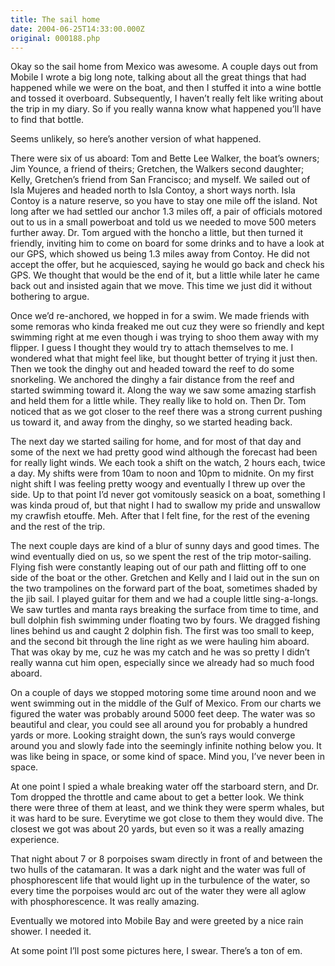 ```yaml
---
title: The sail home
date: 2004-06-25T14:33:00.000Z
original: 000188.php
---
```


Okay so the sail home from Mexico was awesome. A couple days out from Mobile I wrote a big long note, talking about all the great things that had happened while we were on the boat, and then I stuffed it into a wine bottle and tossed it overboard. Subsequently, I haven’t really felt like writing about the trip in my diary. So if you really wanna know what happened you’ll have to find that bottle.

Seems unlikely, so here’s another version of what happened.

There were six of us aboard: Tom and Bette Lee Walker, the boat’s owners; Jim Younce, a friend of theirs; Gretchen, the Walkers second daughter; Kelly, Gretchen’s friend from San Francisco; and myself. We sailed out of Isla Mujeres and headed north to Isla Contoy, a short ways north. Isla Contoy is a nature reserve, so you have to stay one mile off the island. Not long after we had settled our anchor 1.3 miles off, a pair of officials motored out to us in a small powerboat and told us we needed to move 500 meters further away. Dr. Tom argued with the honcho a little, but then turned it friendly, inviting him to come on board for some drinks and to have a look at our GPS, which showed us being 1.3 miles away from Contoy. He did not accept the offer, but he acquiesced, saying he would go back and check his GPS. We thought that would be the end of it, but a little while later he came back out and insisted again that we move. This time we just did it without bothering to argue.

Once we’d re-anchored, we hopped in for a swim. We made friends with some remoras who kinda freaked me out cuz they were so friendly and kept swimming right at me even though i was trying to shoo them away with my flipper. I guess I thought they would try to attach themselves to me. I wondered what that might feel like, but thought better of trying it just then. Then we took the dinghy out and headed toward the reef to do some snorkeling. We anchored the dinghy a fair distance from the reef and started swimming toward it. Along the way we saw some amazing starfish and held them for a little while. They really like to hold on. Then Dr. Tom noticed that as we got closer to the reef there was a strong current pushing us toward it, and away from the dinghy, so we started heading back.

The next day we started sailing for home, and for most of that day and some of the next we had pretty good wind although the forecast had been for really light winds. We each took a shift on the watch, 2 hours each, twice a day. My shifts were from 10am to noon and 10pm to midnite. On my first night shift I was feeling pretty woogy and eventually I threw up over the side. Up to that point I’d never got vomitously seasick on a boat, something I was kinda proud of, but that night I had to swallow my pride and unswallow my crawfish etouffe. Meh. After that I felt fine, for the rest of the evening and the rest of the trip.

The next couple days are kind of a blur of sunny days and good times. The wind eventually died on us, so we spent the rest of the trip motor-sailing. Flying fish were constantly leaping out of our path and flitting off to one side of the boat or the other. Gretchen and Kelly and I laid out in the sun on the two trampolines on the forward part of the boat, sometimes shaded by the jib sail. I played guitar for them and we had a couple little sing-a-longs. We saw turtles and manta rays breaking the surface from time to time, and bull dolphin fish swimming under floating two by fours. We dragged fishing lines behind us and caught 2 dolphin fish. The first was too small to keep, and the second bit through the line right as we were hauling him aboard. That was okay by me, cuz he was my catch and he was so pretty I didn’t really wanna cut him open, especially since we already had so much food aboard.

On a couple of days we stopped motoring some time around noon and we went swimming out in the middle of the Gulf of Mexico. From our charts we figured the water was probably around 5000 feet deep. The water was so beautiful and clear, you could see all around you for probably a hundred yards or more. Looking straight down, the sun’s rays would converge around you and slowly fade into the seemingly infinite nothing below you. It was like being in space, or some kind of space. Mind you, I’ve never been in space.

At one point I spied a whale breaking water off the starboard stern, and Dr. Tom dropped the throttle and came about to get a better look. We think there were three of them at least, and we think they were sperm whales, but it was hard to be sure. Everytime we got close to them they would dive. The closest we got was about 20 yards, but even so it was a really amazing experience.

That night about 7 or 8 porpoises swam directly in front of and between the two hulls of the catamaran. It was a dark night and the water was full of phosphorescent life that would light up in the turbulence of the water, so every time the porpoises would arc out of the water they were all aglow with phosphorescence. It was really amazing.

Eventually we motored into Mobile Bay and were greeted by a nice rain shower. I needed it.

At some point I’ll post some pictures here, I swear. There’s a ton of em.

